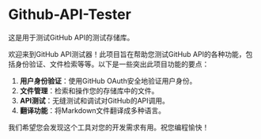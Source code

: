 # Github-API-Tester

这是用于测试GitHub API的测试存储库。

欢迎来到GitHub API测试器！此项目旨在帮助您测试GitHub API的各种功能，包括身份验证、文件检索等等。以下是一些突出此项目功能的要点：

1. **用户身份验证**：使用GitHub OAuth安全地验证用户身份。
2. **文件管理**：检索和操作您的存储库中的文件。
3. **API测试**：无缝测试和调试对GitHub的API调用。
4. **翻译功能**：将Markdown文件翻译成多种语言。

我们希望您会发现这个工具对您的开发需求有用。祝您编程愉快！
